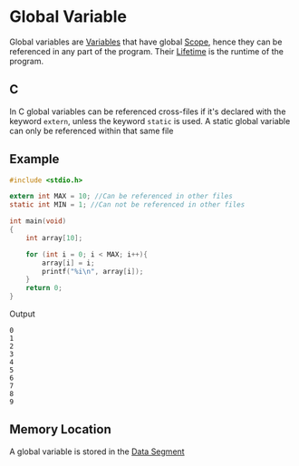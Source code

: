 # Global Variable
Global variables are [Variables](../Week-1-C/CS50x_Variables.md) that have global [Scope](./CS50x_Scope.md), hence they can be referenced in any part of the program. Their [Lifetime](./CS50x_Lifetime.md) is the runtime of the program.

## C
In C global variables can be referenced cross-files if it's declared with the keyword `extern`, unless the keyword `static` is used. A static global variable can only be referenced within that same file

## Example

```c
#include <stdio.h>

extern int MAX = 10; //Can be referenced in other files
static int MIN = 1; //Can not be referenced in other files

int main(void)
{
    int array[10];

    for (int i = 0; i < MAX; i++){
        array[i] = i;
        printf("%i\n", array[i]);
    }
    return 0;
}
```

Output
```
0
1
2
3
4
5
6
7
8
9
```

## Memory Location
A global variable is stored in the [Data Segment](./CS50x_Data-Segment.md)
